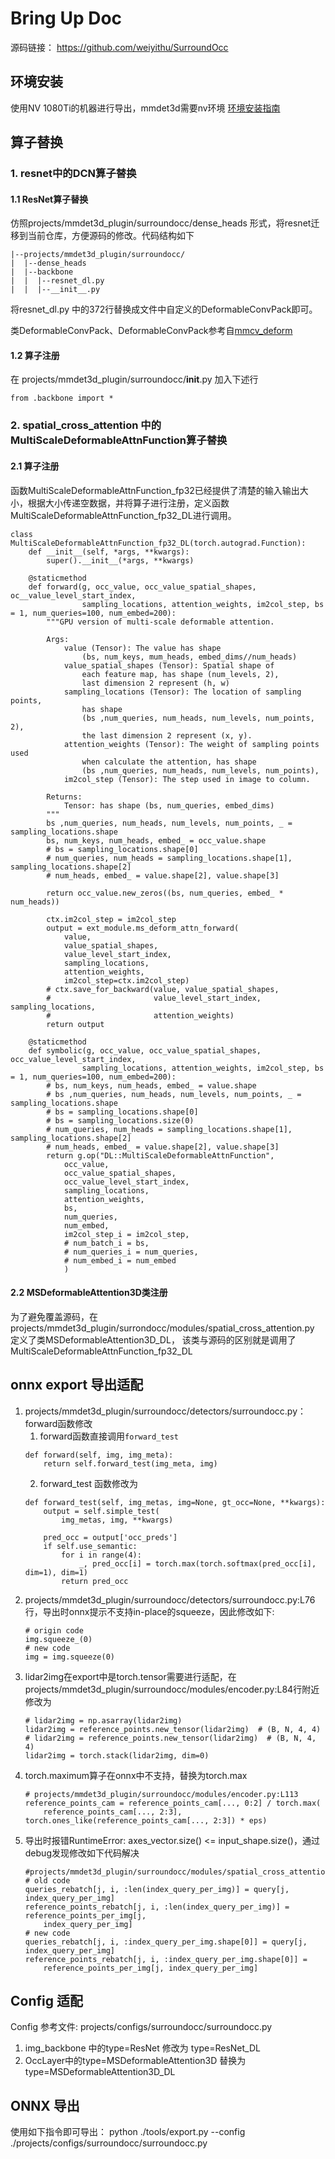 # Bring Up Doc 
源码链接： https://github.com/weiyithu/SurroundOcc


## 环境安装
使用NV 1080Ti的机器进行导出，mmdet3d需要nv环境
[环境安装指南](https://github.com/weiyithu/SurroundOcc/blob/main/docs/install.md)

## 算子替换
### 1. resnet中的DCN算子替换
#### 1.1 ResNet算子替换
仿照projects/mmdet3d_plugin/surroundocc/dense_heads 形式，将resnet迁移到当前仓库，方便源码的修改。代码结构如下
```
|--projects/mmdet3d_plugin/surroundocc/
|  |--dense_heads
|  |--backbone
|  |  |--resnet_dl.py
|  |  |--__init__.py
```
将resnet_dl.py 中的372行替换成文件中自定义的DeformableConvPack即可。

类DeformableConvPack、DeformableConvPack参考自[mmcv_deform](https://github.com/open-mmlab/mmcv/blob/2e44eaeba36b3f4c304e830053fc2660d8407afb/mmcv/ops/modulated_deform_conv.py#L22)

#### 1.2 算子注册
在 projects/mmdet3d_plugin/surroundocc/__init__.py 加入下述行
```
from .backbone import *
```
### 2. spatial_cross_attention 中的MultiScaleDeformableAttnFunction算子替换
#### 2.1 算子注册
函数MultiScaleDeformableAttnFunction_fp32已经提供了清楚的输入输出大小，根据大小传递空数据，并将算子进行注册，定义函数MultiScaleDeformableAttnFunction_fp32_DL进行调用。
```
class MultiScaleDeformableAttnFunction_fp32_DL(torch.autograd.Function):
    def __init__(self, *args, **kwargs):
        super().__init__(*args, **kwargs)

    @staticmethod
    def forward(g, occ_value, occ_value_spatial_shapes, oc__value_level_start_index,
                sampling_locations, attention_weights, im2col_step, bs = 1, num_queries=100, num_embed=200):
        """GPU version of multi-scale deformable attention.

        Args:
            value (Tensor): The value has shape
                (bs, num_keys, mum_heads, embed_dims//num_heads)
            value_spatial_shapes (Tensor): Spatial shape of
                each feature map, has shape (num_levels, 2),
                last dimension 2 represent (h, w)
            sampling_locations (Tensor): The location of sampling points,
                has shape
                (bs ,num_queries, num_heads, num_levels, num_points, 2),
                the last dimension 2 represent (x, y).
            attention_weights (Tensor): The weight of sampling points used
                when calculate the attention, has shape
                (bs ,num_queries, num_heads, num_levels, num_points),
            im2col_step (Tensor): The step used in image to column.

        Returns:
            Tensor: has shape (bs, num_queries, embed_dims)
        """
        bs ,num_queries, num_heads, num_levels, num_points, _ = sampling_locations.shape
        bs, num_keys, num_heads, embed_ = occ_value.shape
        # bs = sampling_locations.shape[0]
        # num_queries, num_heads = sampling_locations.shape[1], sampling_locations.shape[2]
        # num_heads, embed_ = value.shape[2], value.shape[3]
        
        return occ_value.new_zeros((bs, num_queries, embed_ * num_heads))
    
        ctx.im2col_step = im2col_step
        output = ext_module.ms_deform_attn_forward(
            value,
            value_spatial_shapes,
            value_level_start_index,
            sampling_locations,
            attention_weights,
            im2col_step=ctx.im2col_step)
        # ctx.save_for_backward(value, value_spatial_shapes,
        #                       value_level_start_index, sampling_locations,
        #                       attention_weights)
        return output

    @staticmethod
    def symbolic(g, occ_value, occ_value_spatial_shapes, occ_value_level_start_index,
                sampling_locations, attention_weights, im2col_step, bs = 1, num_queries=100, num_embed=200):
        # bs, num_keys, num_heads, embed_ = value.shape
        # bs ,num_queries, num_heads, num_levels, num_points, _ = sampling_locations.shape
        # bs = sampling_locations.shape[0]
        # bs = sampling_locations.size(0)
        # num_queries, num_heads = sampling_locations.shape[1], sampling_locations.shape[2]
        # num_heads, embed_ = value.shape[2], value.shape[3]
        return g.op("DL::MultiScaleDeformableAttnFunction",
            occ_value,
            occ_value_spatial_shapes,
            occ_value_level_start_index,
            sampling_locations,
            attention_weights,
            bs,
            num_queries,
            num_embed,
            im2col_step_i = im2col_step,
            # num_batch_i = bs,
            # num_queries_i = num_queries,
            # num_embed_i = num_embed
            )
```
#### 2.2 MSDeformableAttention3D类注册
为了避免覆盖源码，在projects/mmdet3d_plugin/surrondocc/modules/spatial_cross_attention.py 定义了类MSDeformableAttention3D_DL， 该类与源码的区别就是调用了MultiScaleDeformableAttnFunction_fp32_DL


## onnx export 导出适配

1. projects/mmdet3d_plugin/surroundocc/detectors/surroundocc.py：forward函数修改
    1. forward函数直接调用`forward_test`
    ```
    def forward(self, img, img_meta):
        return self.forward_test(img_meta, img)
    ```
    2. forward_test 函数修改为
    ```
    def forward_test(self, img_metas, img=None, gt_occ=None, **kwargs):
        output = self.simple_test(
            img_metas, img, **kwargs)
        
        pred_occ = output['occ_preds']
        if self.use_semantic:
            for i in range(4):
                _, pred_occ[i] = torch.max(torch.softmax(pred_occ[i], dim=1), dim=1)
            return pred_occ
    ``` 
2. projects/mmdet3d_plugin/surroundocc/detectors/surroundocc.py:L76行，导出时onnx提示不支持in-place的squeeze，因此修改如下:
    ```
    # origin code
    img.squeeze_(0)
    # new code 
    img = img.squeeze(0)
    ```
3. lidar2img在export中是torch.tensor需要进行适配，在projects/mmdet3d_plugin/surroundocc/modules/encoder.py:L84行附近修改为
    ```
    # lidar2img = np.asarray(lidar2img)
    lidar2img = reference_points.new_tensor(lidar2img)  # (B, N, 4, 4)        # lidar2img = reference_points.new_tensor(lidar2img)  # (B, N, 4, 4)
    lidar2img = torch.stack(lidar2img, dim=0)
    ```
4. torch.maximum算子在onnx中不支持，替换为torch.max
    ```
    # projects/mmdet3d_plugin/surroundocc/modules/encoder.py:L113
    reference_points_cam = reference_points_cam[..., 0:2] / torch.max(
        reference_points_cam[..., 2:3], torch.ones_like(reference_points_cam[..., 2:3]) * eps)
    ```
5. 导出时报错RuntimeError: axes_vector.size() <= input_shape.size()，通过debug发现修改如下代码解决
    ```
    #projects/mmdet3d_plugin/surroundocc/modules/spatial_cross_attention.py:L157
    # old code 
    queries_rebatch[j, i, :len(index_query_per_img)] = query[j, index_query_per_img]
    reference_points_rebatch[j, i, :len(index_query_per_img)] = reference_points_per_img[j,
        index_query_per_img]
    # new code 
    queries_rebatch[j, i, :index_query_per_img.shape[0]] = query[j, index_query_per_img]
    reference_points_rebatch[j, i, :index_query_per_img.shape[0]] = 
        reference_points_per_img[j, index_query_per_img]
    ```
## Config 适配
Config 参考文件:  projects/configs/surroundocc/surroundocc.py
1. img_backbone 中的type=ResNet 修改为 type=ResNet_DL
2. OccLayer中的type=MSDeformableAttention3D 替换为 type=MSDeformableAttention3D_DL

## ONNX 导出
使用如下指令即可导出：
python ./tools/export.py --config ./projects/configs/surroundocc/surroundocc.py 
